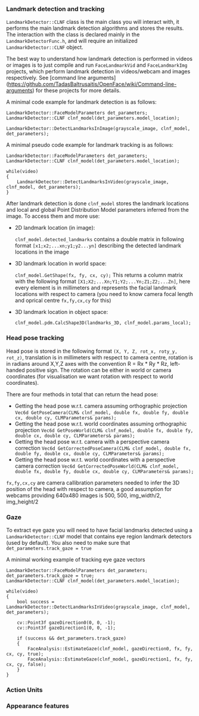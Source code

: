 ### Landmark detection and tracking

`LandmarkDetector::CLNF` class is the main class you will interact with, it performs the main landmark detection algorithms and stores the results. The interaction with the class is declared mainly in the `LandmarkDetectorFunc.h`, and will require an initialized `LandmarkDetector::CLNF` object. 

The best way to understand how landmark detection is performed in videos or images is to just compile and run `FaceLandmarkVid` and `FaceLandmarkImg` projects, which perform landmark detection in videos/webcam and images respectively. See [command line arguments] (https://github.com/TadasBaltrusaitis/OpenFace/wiki/Command-line-arguments) for these projects for more details.

A minimal code example for landmark detection is as follows:

    LandmarkDetector::FaceModelParameters det_parameters;
    LandmarkDetector::CLNF clnf_model(det_parameters.model_location);
    
    LandmarkDetector::DetectLandmarksInImage(grayscale_image, clnf_model, det_parameters);

A minimal pseudo code example for landmark tracking is as follows:

    LandmarkDetector::FaceModelParameters det_parameters;
    LandmarkDetector::CLNF clnf_model(det_parameters.model_location);	

    while(video)
    {
        LandmarkDetector::DetectLandmarksInVideo(grayscale_image, clnf_model, det_parameters);
    }

After landmark detection is done `clnf_model` stores the landmark locations and local and global Point Distribution Model parameters inferred from the image. To access them and more use:

- 2D landmark location (in image):

   `clnf_model.detected_landmarks` contains a double matrix in following format `[x1;x2;...xn;y1;y2...yn]` describing the detected landmark locations in the image
- 3D landmark location in world space:

	`clnf_model.GetShape(fx, fy, cx, cy);` This returns a column matrix with the following format `[X1;X2;...Xn;Y1;Y2;...Yn;Z1;Z2;...Zn]`, here every element is in millimeters and represents the facial landmark locations with respect to camera (you need to know camera focal length and oprical centre `fx,fy,cx,cy` for this)
- 3D landmark location in object space:

	`clnf_model.pdm.CalcShape3D(landmarks_3D, clnf_model.params_local);`

### Head pose tracking

Head pose is stored in the following format `(X, Y, Z, rot_x, roty_y, rot_z)`,  translation is in millimeters with respect to camera centre, rotation is in radians around X,Y,Z axes with the convention R = Rx * Ry * Rz, left-handed positive sign. The rotation can be either in world or camera coordinates (for visualisation we want rotation with respect to world coordinates).

There are four methods in total that can return the head pose:
   - Getting the head pose w.r.t. camera assuming orthographic projection
      `Vec6d GetPoseCamera(CLM& clnf_model, double fx, double fy, double cx, double cy, CLMParameters& params);`
   - Getting the head pose w.r.t. world coordinates assuming orthographic projection
      `Vec6d GetPoseWorld(CLM& clnf_model, double fx, double fy, double cx, double cy, CLMParameters& params);`
   - Getting the head pose w.r.t. camera with a perspective camera correction
      `Vec6d GetCorrectedPoseCamera(CLM& clnf_model, double fx, double fy, double cx, double cy, CLMParameters& params);`
   - Getting the head pose w.r.t. world coordinates with a perspective camera correction
      `Vec6d GetCorrectedPoseWorld(CLM& clnf_model, double fx, double fy, double cx, double cy, CLMParameters& params);`

`fx,fy,cx,cy` are camera callibration parameters needed to infer the 3D position of the head with respect to camera, a good assumption for webcams providing 640x480 images is 500, 500, img_width/2, img_height/2	

### Gaze

To extract eye gaze you will need to have facial landmarks detected using a `LandmarkDetector::CLNF` model that contains eye region landmark detectors (used by default). You also need to make sure that `det_parameters.track_gaze = true`

A minimal working example of tracking eye gaze vectors

    LandmarkDetector::FaceModelParameters det_parameters;
    det_parameters.track_gaze = true;
    LandmarkDetector::CLNF clnf_model(det_parameters.model_location);	

    while(video)
    {
        bool success = LandmarkDetector::DetectLandmarksInVideo(grayscale_image, clnf_model, det_parameters);
				
        cv::Point3f gazeDirection0(0, 0, -1);
        cv::Point3f gazeDirection1(0, 0, -1);

        if (success && det_parameters.track_gaze)
        {
            FaceAnalysis::EstimateGaze(clnf_model, gazeDirection0, fx, fy, cx, cy, true);
            FaceAnalysis::EstimateGaze(clnf_model, gazeDirection1, fx, fy, cx, cy, false);
        }
    }

### Action Units

### Appearance features
